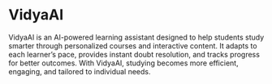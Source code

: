 # VidyaAI
VidyaAI is an AI-powered learning assistant designed to help students study smarter through personalized courses and interactive content. It adapts to each learner’s pace, provides instant doubt resolution, and tracks progress for better outcomes. With VidyaAI, studying becomes more efficient, engaging, and tailored to individual needs.
